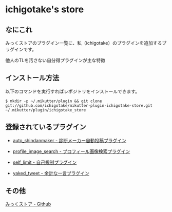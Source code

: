 # ichigotake's store

## なにこれ

みっくストアのプラグイン一覧に、私（ichigotake）のプラグインを追加するプラグインです。

他人のTLを汚さない自分得プラグインが主な特徴

## インストール方法

以下のコマンドを実行すればレポジトリをインストールできます。

    $ mkdir -p ~/.mikutter/plugin && git clone git://github.com/ichigotake/mikutter-plugin-ichigotake-store.git ~/.mikutter/plugin/ichigotake_store

## 登録されているプラグイン

- [auto\_shindanmaker - 診断メーカー自動投稿プラグイン](https://github.com/ichigotake/mikutter-plugin-auto-shindanmaker)

- [profile\_image\_search - プロフィール画像検索プラグイン](https://github.com/ichigotake/mikutter-plugin-profile-image-search)

- [self\_limit - 自己規制プラグイン](https://github.com/ichigotake/mikutter-plugin-self-limit)

- [yaked\_tweet - 余計な一言プラグイン](https://github.com/ichigotake/mikutter-plugin-yaked-tweet)

## その他

[みっくストア - Github](https://github.com/toshia/mikustore)

